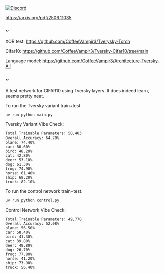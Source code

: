 [![Discord](https://img.shields.io/discord/232596713892872193?logo=discord)](https://discord.gg/2JhHVh7CGu)

https://arxiv.org/pdf/2506.11035

### ~

XOR test: https://github.com/CoffeeVampir3/Tverysky-Torch

Cifar10: https://github.com/CoffeeVampir3/Tversky-Cifar10/tree/main

Language model: https://github.com/CoffeeVampir3/Architecture-Tversky-All

### ~

A test network for CIFAR10 using Tversky layers. It does indeed learn, seems pretty neat.

To run the Tversky variant train+test.
```
uv run python main.py
```

Tversky Variant Vibe Check:
```
Total Trainable Parameters: 50,403
Overall Accuracy: 64.70%
plane: 74.40%
car: 80.60%
bird: 48.20%
cat: 42.80%
deer: 53.10%
dog: 61.30%
frog: 74.90%
horse: 61.40%
ship: 68.20%
truck: 82.10%
```

To run the control network train+test.
```
uv run python control.py
```

Control Network Vibe Check:
```
Total Trainable Parameters: 49,770
Overall Accuracy: 52.08%
plane: 56.50%
car: 58.40%
bird: 41.30%
cat: 39.80%
deer: 48.80%
dog: 26.70%
frog: 77.80%
horse: 41.20%
ship: 73.90%
truck: 56.40%
```
